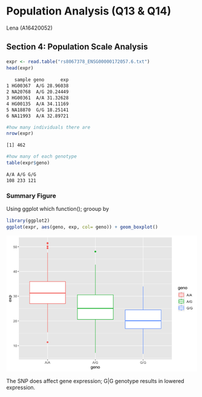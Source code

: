 # Population Analysis (Q13 & Q14)
Lena (A16420052)

## Section 4: Population Scale Analysis

``` r
expr <- read.table("rs8067378_ENSG00000172057.6.txt")
head(expr)
```

       sample geno      exp
    1 HG00367  A/G 28.96038
    2 NA20768  A/G 20.24449
    3 HG00361  A/A 31.32628
    4 HG00135  A/A 34.11169
    5 NA18870  G/G 18.25141
    6 NA11993  A/A 32.89721

``` r
#how many individuals there are 
nrow(expr)
```

    [1] 462

``` r
#how many of each genotype
table(expr$geno)
```


    A/A A/G G/G 
    108 233 121 

### Summary Figure

Using ggplot which function(); grooup by

``` r
library(ggplot2)
ggplot(expr, aes(geno, exp, col= geno)) + geom_boxplot()
```

![](class12_files/figure-commonmark/unnamed-chunk-3-1.png)

The SNP does affect gene expression; G\|G genotype results in lowered
expression.
